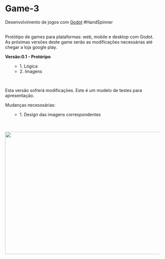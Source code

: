 # Game-3
Desenvolvimento de jogos com <a href="https://godotengine.org/">Godot</a>
#HandSpinner

<br>
Protótipo de games para plataformas: web, mobile e desktop com Godot.
As próximas versões deste game serão as modificações necessárias até chegar a loja google play.
<br>
<p><b>Versão:0.1 - Protóripo</b></p>
<ol>
  <ul>
    <li>1. Lógica</li>
    <li>2. Imagens</li>
  </ul>  
</ol>
<br>
<p>Esta versão sofrerá modificações. Este é um modelo de testes para apresentação.</p>
<p>Mudanças necesssárias:</p>
<ol>
  <ul>
    <li>1. Design das imagens correspondentes</li>
  </ul>  
</ol>


<br><br>
<img src="https://s17.postimg.org/bz827epnz/image.png" width="700" height="400">
